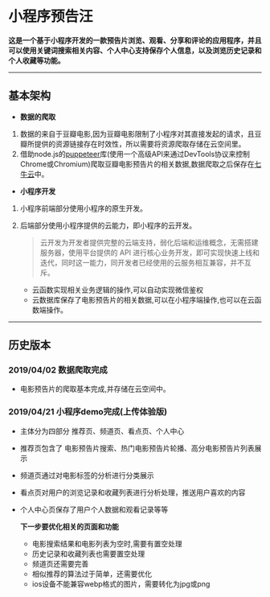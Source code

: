 
# **小程序预告汪**
**这是一个基于小程序开发的一款预告片浏览、观看、分享和评论的应用程序，并且可以使用关键词搜索相关内容、个人中心支持保存个人信息，以及浏览历史记录和个人收藏等功能。**

---


## __基本架构__

- __数据的爬取__
1. 数据的来自于豆瓣电影,因为豆瓣电影限制了小程序对其直接发起的请求，且豆瓣所提供的资源链接存在时效性，所以需要将资源爬取存储在云空间里。
2. 借助node.js的[puppeteer](https://github.com/GoogleChrome/puppeteer)库(使用一个高级API来通过DevTools协议来控制Chrome或Chromium)爬取豆瓣电影预告片的相关数据,数据爬取之后保存在[七牛云](https://www.qiniu.com/)中。
  
- __小程序开发__
1. 小程序前端部分使用小程序的原生开发。
  
2. 后端部分使用小程序提供的云能力，即小程序的云开发。
      > 云开发为开发者提供完整的云端支持，弱化后端和运维概念，无需搭建服务器，使用平台提供的 API 进行核心业务开发，即可实现快速上线和迭代，同时这一能力，同开发者已经使用的云服务相互兼容，并不互斥。
   - 云函数实现相关业务逻辑的操作,可以自动实现微信鉴权
   - 云数据库保存了电影预告片的相关数据,可以在小程序端操作,也可以在云函数端操作。
  

  ---
## __历史版本__

     
  ###  __2019/04/02__  数据爬取完成

  - 电影预告片的爬取基本完成,并存储在云空间中。
  
 
 ### __2019/04/21__  小程序demo完成(上传体验版)
- 主体分为四部分 推荐页、频道页、看点页、个人中心
- 推荐页包含了 电影预告片搜索、热门电影预告片轮播、高分电影预告片列表展示
- 频道页通过对电影标签的分析进行分类展示
- 看点页对用户的浏览记录和收藏列表进行分析处理，推送用户喜欢的内容
- 个人中心页保存了用户个人数据和观看记录等等

  __下一步要优化相关的页面和功能__
  - 电影搜索结果和电影列表为空时,需要有置空处理
  - 历史记录和收藏列表也需要置空处理
  - 频道页还需要完善
  - 相似推荐的算法过于简单，还需要优化
  - ios设备不能兼容webp格式的图片，需要转化为jpg或png


 
     
     
